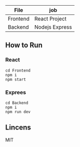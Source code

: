 
| File     | job            |
| -------- | -------------- |
| Frontend | React Project  |
| Backend  | Nodejs Express |

## How to Run

### React

    cd Frontend
    npm i
    npm start

### Exprees

    cd Backend
    npm i
    npm run dev

## Lincens

MIT

